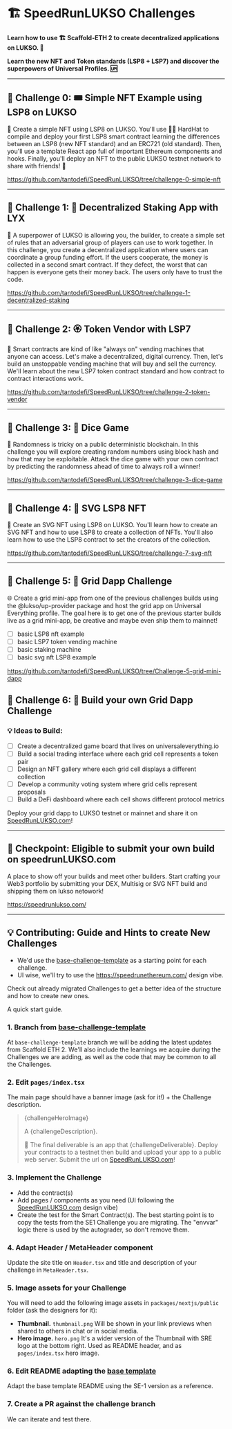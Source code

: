 # 🏗 SpeedRunLUKSO Challenges

**Learn how to use 🏗 Scaffold-ETH 2 to create decentralized applications on LUKSO. 🚀**

**Learn the new NFT and Token standards (LSP8 + LSP7) and discover the superpowers of Universal Profiles. 🆙**

---

## 🚩 Challenge 0: 🎟 Simple NFT Example using LSP8 on LUKSO

🎫 Create a simple NFT using LSP8 on LUKSO. You'll use 👷‍♀️ HardHat to compile and deploy your first LSP8 smart contract learning the differences between an LSP8 (new NFT standard) and an ERC721 (old standard). Then, you'll use a template React app full of important Ethereum components and hooks. Finally, you'll deploy an NFT to the public LUKSO testnet network to share with friends! 🚀

https://github.com/tantodefi/SpeedRunLUKSO/tree/challenge-0-simple-nft

---

## 🚩 Challenge 1: 🔏 Decentralized Staking App with LYX

🦸 A superpower of LUKSO is allowing you, the builder, to create a simple set of rules that an adversarial group of players can use to work together. In this challenge, you create a decentralized application where users can coordinate a group funding effort. If the users cooperate, the money is collected in a second smart contract. If they defect, the worst that can happen is everyone gets their money back. The users only have to trust the code.

https://github.com/tantodefi/SpeedRunLUKSO/tree/challenge-1-decentralized-staking

---

## 🚩 Challenge 2: 🏵 Token Vendor with LSP7

🤖 Smart contracts are kind of like "always on" vending machines that anyone can access. Let's make a decentralized, digital currency. Then, let's build an unstoppable vending machine that will buy and sell the currency. We'll learn about the new LSP7 token contract standard and how contract to contract interactions work.

https://github.com/tantodefi/SpeedRunLUKSO/tree/challenge-2-token-vendor

---

## 🚩 Challenge 3: 🎲 Dice Game

🎰 Randomness is tricky on a public deterministic blockchain. In this challenge you will explore creating random numbers using block hash and how that may be exploitable. Attack the dice game with your own contract by predicting the randomness ahead of time to always roll a winner!

https://github.com/tantodefi/SpeedRunLUKSO/tree/challenge-3-dice-game

---

## 🚩 Challenge 4: 🎨 SVG LSP8 NFT

🎨 Create an SVG NFT using LSP8 on LUKSO. You'll learn how to create an SVG NFT and how to use LSP8 to create a collection of NFTs. You'll also learn how to use the LSP8 contract to set the creators of the collection.

https://github.com/tantodefi/SpeedRunLUKSO/tree/challenge-7-svg-nft

---

## 🚩 Challenge 5: 🔗 Grid Dapp Challenge

🌐 Create a grid mini-app from one of the previous challenges builds using the @lukso/up-provider package and host the grid app on Universal Everything profile. The goal here is to get one of the previous starter builds live as a grid mini-app, be creative and maybe even ship them to mainnet!

- [ ] basic LSP8 nft example
- [ ] basic LSP7 token vending machine
- [ ] basic staking machine
- [ ] basic svg nft LSP8 example

https://github.com/tantodefi/SpeedRunLUKSO/tree/Challenge-5-grid-mini-dapp

## 🚩 Challenge 6: 🔗 Build your own Grid Dapp Challenge

### 💡 Ideas to Build:

- [ ] Create a decentralized game board that lives on universaleverything.io
- [ ] Build a social trading interface where each grid cell represents a token pair
- [ ] Design an NFT gallery where each grid cell displays a different collection
- [ ] Develop a community voting system where grid cells represent proposals
- [ ] Build a DeFi dashboard where each cell shows different protocol metrics

Deploy your grid dapp to LUKSO testnet or mainnet and share it on [SpeedRunLUKSO.com](https://speedrunlukso.com)!

---

## 🎉 Checkpoint: Eligible to submit your own build on speedrunLUKSO.com

A place to show off your builds and meet other builders. Start crafting your Web3 portfolio by submitting your DEX, Multisig or SVG NFT build and shipping them on lukso netowork! 

https://speedrunlukso.com/

---

## 💡 Contributing: Guide and Hints to create New Challenges

- We'd use the [base-challenge-template](https://github.com/scaffold-eth/se-2-challenges/tree/base-challenge-template) as a starting point for each challenge.
- UI wise, we'll try to use the https://speedrunethereum.com/ design vibe.

Check out already migrated Challenges to get a better idea of the structure and how to create new ones.

A quick start guide.

### 1. Branch from [base-challenge-template](https://github.com/scaffold-eth/se-2-challenges/tree/base-challenge-template)

At `base-challenge-template` branch we will be adding the latest updates from Scaffold ETH 2. We'll also include the learnings we acquire during the Challenges we are adding, as well as the code that may be common to all the Challenges.

### 2. Edit `pages/index.tsx`

The main page should have a banner image (ask for it!) + the Challenge description.

> {challengeHeroImage}
>
> A {challengeDescription}.
>
> 🌟 The final deliverable is an app that {challengeDeliverable}.
> Deploy your contracts to a testnet then build and upload your app to a public web server. Submit the url on [SpeedRunLUKSO.com](https://speedrunlukso.com)!

### 3. Implement the Challenge

- Add the contract(s)
- Add pages / components as you need (UI following the [SpeedRunLUKSO.com](https://speedrunlukso.com/) design vibe)
- Create the test for the Smart Contract(s). The best starting point is to copy the tests from the SE1 Challenge you are migrating. The "envvar" logic there is used by the autograder, so don't remove them.

### 4. Adapt Header / MetaHeader component

Update the site title on `Header.tsx` and title and description of your challenge in `MetaHeader.tsx`.

### 5. Image assets for your Challenge

You will need to add the following image assets in `packages/nextjs/public` folder (ask the designers for it):

- **Thumbnail.** `thumbnail.png`
  Will be shown in your link previews when shared to others in chat or in social media.
- **Hero image.** `hero.png`
  It's a wider version of the Thumbnail with SRE logo at the bottom right. Used as README header, and as `pages/index.tsx` hero image.

### 6. Edit README adapting the [base template](https://github.com/scaffold-eth/se-2-challenges/tree/base-challenge-template#readme)

Adapt the base template README using the SE-1 version as a reference.

### 7. Create a PR against the challenge branch

We can iterate and test there.
